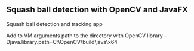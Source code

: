 ## Squash ball detection with OpenCV and JavaFX

Squash ball detection and tracking app

Add to VM arguments path to the directory with OpenCV library -Djava.library.path=C:\OpenCV\build\java\x64